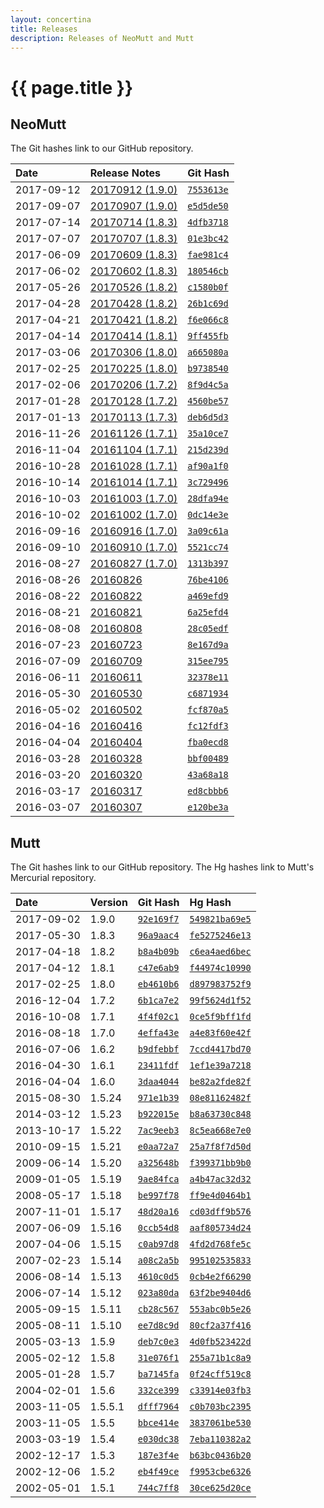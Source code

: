 ```yaml
---
layout: concertina
title: Releases
description: Releases of NeoMutt and Mutt
---
```


# {{ page.title }}

## NeoMutt

The Git hashes link to our GitHub repository.

| Date       | Release Notes | Git Hash |
|:-----------|:--------------|:---------|
| 2017-09-12 | [20170912 (1.9.0)](https://github.com/neomutt/neomutt/releases/tag/neomutt-20170912) | [`7553613e`](https://github.com/neomutt/neomutt/commit/7553613e) |
| 2017-09-07 | [20170907 (1.9.0)](https://github.com/neomutt/neomutt/releases/tag/neomutt-20170907) | [`e5d5de50`](https://github.com/neomutt/neomutt/commit/e5d5de50) |
| 2017-07-14 | [20170714 (1.8.3)](https://github.com/neomutt/neomutt/releases/tag/neomutt-20170714) | [`4dfb3718`](https://github.com/neomutt/neomutt/commit/4dfb3718) |
| 2017-07-07 | [20170707 (1.8.3)](https://github.com/neomutt/neomutt/releases/tag/neomutt-20170707) | [`01e3bc42`](https://github.com/neomutt/neomutt/commit/01e3bc42) |
| 2017-06-09 | [20170609 (1.8.3)](https://github.com/neomutt/neomutt/releases/tag/neomutt-20170609) | [`fae981c4`](https://github.com/neomutt/neomutt/commit/fae981c4) |
| 2017-06-02 | [20170602 (1.8.3)](https://github.com/neomutt/neomutt/releases/tag/neomutt-20170602) | [`180546cb`](https://github.com/neomutt/neomutt/commit/180546cb) |
| 2017-05-26 | [20170526 (1.8.2)](https://github.com/neomutt/neomutt/releases/tag/neomutt-20170526) | [`c1580b0f`](https://github.com/neomutt/neomutt/commit/c1580b0f) |
| 2017-04-28 | [20170428 (1.8.2)](https://github.com/neomutt/neomutt/releases/tag/neomutt-20170428) | [`26b1c69d`](https://github.com/neomutt/neomutt/commit/26b1c69d) |
| 2017-04-21 | [20170421 (1.8.2)](https://github.com/neomutt/neomutt/releases/tag/neomutt-20170421) | [`f6e066c8`](https://github.com/neomutt/neomutt/commit/f6e066c8) |
| 2017-04-14 | [20170414 (1.8.1)](https://github.com/neomutt/neomutt/releases/tag/neomutt-20170414) | [`9ff455fb`](https://github.com/neomutt/neomutt/commit/9ff455fb) |
| 2017-03-06 | [20170306 (1.8.0)](https://github.com/neomutt/neomutt/releases/tag/neomutt-20170306) | [`a665080a`](https://github.com/neomutt/neomutt/commit/a665080a) |
| 2017-02-25 | [20170225 (1.8.0)](https://github.com/neomutt/neomutt/releases/tag/neomutt-20170225) | [`b9738540`](https://github.com/neomutt/neomutt/commit/b9738540) |
| 2017-02-06 | [20170206 (1.7.2)](https://github.com/neomutt/neomutt/releases/tag/neomutt-20170206) | [`8f9d4c5a`](https://github.com/neomutt/neomutt/commit/8f9d4c5a) |
| 2017-01-28 | [20170128 (1.7.2)](https://github.com/neomutt/neomutt/releases/tag/neomutt-20170128) | [`4560be57`](https://github.com/neomutt/neomutt/commit/4560be57) |
| 2017-01-13 | [20170113 (1.7.3)](https://github.com/neomutt/neomutt/releases/tag/neomutt-20170113) | [`deb6d5d3`](https://github.com/neomutt/neomutt/commit/deb6d5d3) |
| 2016-11-26 | [20161126 (1.7.1)](https://github.com/neomutt/neomutt/releases/tag/neomutt-20161126) | [`35a10ce7`](https://github.com/neomutt/neomutt/commit/35a10ce7) |
| 2016-11-04 | [20161104 (1.7.1)](https://github.com/neomutt/neomutt/releases/tag/neomutt-20161104) | [`215d239d`](https://github.com/neomutt/neomutt/commit/215d239d) |
| 2016-10-28 | [20161028 (1.7.1)](https://github.com/neomutt/neomutt/releases/tag/neomutt-20161028) | [`af90a1f0`](https://github.com/neomutt/neomutt/commit/af90a1f0) |
| 2016-10-14 | [20161014 (1.7.1)](https://github.com/neomutt/neomutt/releases/tag/neomutt-20161014) | [`3c729496`](https://github.com/neomutt/neomutt/commit/3c729496) |
| 2016-10-03 | [20161003 (1.7.0)](https://github.com/neomutt/neomutt/releases/tag/neomutt-20161003) | [`28dfa94e`](https://github.com/neomutt/neomutt/commit/28dfa94e) |
| 2016-10-02 | [20161002 (1.7.0)](https://github.com/neomutt/neomutt/releases/tag/neomutt-20161002) | [`0dc14e3e`](https://github.com/neomutt/neomutt/commit/0dc14e3e) |
| 2016-09-16 | [20160916 (1.7.0)](https://github.com/neomutt/neomutt/releases/tag/neomutt-20160916) | [`3a09c61a`](https://github.com/neomutt/neomutt/commit/3a09c61a) |
| 2016-09-10 | [20160910 (1.7.0)](https://github.com/neomutt/neomutt/releases/tag/neomutt-20160910) | [`5521cc74`](https://github.com/neomutt/neomutt/commit/5521cc74) |
| 2016-08-27 | [20160827 (1.7.0)](https://github.com/neomutt/neomutt/releases/tag/neomutt-20160827) | [`1313b397`](https://github.com/neomutt/neomutt/commit/1313b397) |
| 2016-08-26 | [20160826](https://github.com/neomutt/neomutt/releases/tag/neomutt-20160826) | [`76be4106`](https://github.com/neomutt/neomutt/commit/76be4106) |
| 2016-08-22 | [20160822](https://github.com/neomutt/neomutt/releases/tag/neomutt-20160822) | [`a469efd9`](https://github.com/neomutt/neomutt/commit/a469efd9) |
| 2016-08-21 | [20160821](https://github.com/neomutt/neomutt/releases/tag/neomutt-20160821) | [`6a25efd4`](https://github.com/neomutt/neomutt/commit/6a25efd4) |
| 2016-08-08 | [20160808](https://github.com/neomutt/neomutt/releases/tag/neomutt-20160808) | [`28c05edf`](https://github.com/neomutt/neomutt/commit/28c05edf) |
| 2016-07-23 | [20160723](https://github.com/neomutt/neomutt/releases/tag/neomutt-20160723) | [`8e167d9a`](https://github.com/neomutt/neomutt/commit/8e167d9a) |
| 2016-07-09 | [20160709](https://github.com/neomutt/neomutt/releases/tag/neomutt-20160709) | [`315ee795`](https://github.com/neomutt/neomutt/commit/315ee795) |
| 2016-06-11 | [20160611](https://github.com/neomutt/neomutt/releases/tag/neomutt-20160611) | [`32378e11`](https://github.com/neomutt/neomutt/commit/32378e11) |
| 2016-05-30 | [20160530](https://github.com/neomutt/neomutt/releases/tag/neomutt-20160530) | [`c6871934`](https://github.com/neomutt/neomutt/commit/c6871934) |
| 2016-05-02 | [20160502](https://github.com/neomutt/neomutt/releases/tag/neomutt-20160502) | [`fcf870a5`](https://github.com/neomutt/neomutt/commit/fcf870a5) |
| 2016-04-16 | [20160416](https://github.com/neomutt/neomutt/releases/tag/neomutt-20160416) | [`fc12fdf3`](https://github.com/neomutt/neomutt/commit/fc12fdf3) |
| 2016-04-04 | [20160404](https://github.com/neomutt/neomutt/releases/tag/neomutt-20160404) | [`fba0ecd8`](https://github.com/neomutt/neomutt/commit/fba0ecd8) |
| 2016-03-28 | [20160328](https://github.com/neomutt/neomutt/releases/tag/neomutt-20160328) | [`bbf00489`](https://github.com/neomutt/neomutt/commit/bbf00489) |
| 2016-03-20 | [20160320](https://github.com/neomutt/neomutt/releases/tag/neomutt-20160320) | [`43a68a18`](https://github.com/neomutt/neomutt/commit/43a68a18) |
| 2016-03-17 | [20160317](https://github.com/neomutt/neomutt/releases/tag/neomutt-20160317) | [`ed8cbbb6`](https://github.com/neomutt/neomutt/commit/ed8cbbb6) |
| 2016-03-07 | [20160307](https://github.com/neomutt/neomutt/releases/tag/neomutt-20160307) | [`e120be3a`](https://github.com/neomutt/neomutt/commit/e120be3a) |

## Mutt

The Git hashes link to our GitHub repository.
The Hg hashes link to Mutt's Mercurial repository.

| Date       | Version | Git Hash                                                               | Hg Hash                                                         |
| :--------- | :------ | :--------------------------------------------------------------------- | :-------------------------------------------------------------- |
| 2017-09-02 | 1.9.0   | [`92e169f7`](https://github.com/neomutt/upstream-mutt/commit/92e169f7) | [`549821ba69e5`](https://dev.mutt.org/hg/mutt/rev/549821ba69e5) |
| 2017-05-30 | 1.8.3   | [`96a9aac4`](https://github.com/neomutt/upstream-mutt/commit/96a9aac4) | [`fe5275246e13`](https://dev.mutt.org/hg/mutt/rev/fe5275246e13) |
| 2017-04-18 | 1.8.2   | [`b8a4b09b`](https://github.com/neomutt/upstream-mutt/commit/b8a4b09b) | [`c6ea4aed6bec`](https://dev.mutt.org/hg/mutt/rev/c6ea4aed6bec) |
| 2017-04-12 | 1.8.1   | [`c47e6ab9`](https://github.com/neomutt/upstream-mutt/commit/c47e6ab9) | [`f44974c10990`](https://dev.mutt.org/hg/mutt/rev/f44974c10990) |
| 2017-02-25 | 1.8.0   | [`eb4610b6`](https://github.com/neomutt/upstream-mutt/commit/eb4610b6) | [`d897983752f9`](https://dev.mutt.org/hg/mutt/rev/d897983752f9) |
| 2016-12-04 | 1.7.2   | [`6b1ca7e2`](https://github.com/neomutt/upstream-mutt/commit/6b1ca7e2) | [`99f5624d1f52`](https://dev.mutt.org/hg/mutt/rev/99f5624d1f52) |
| 2016-10-08 | 1.7.1   | [`4f4f02c1`](https://github.com/neomutt/upstream-mutt/commit/4f4f02c1) | [`0ce5f9bff1fd`](https://dev.mutt.org/hg/mutt/rev/0ce5f9bff1fd) |
| 2016-08-18 | 1.7.0   | [`4effa43e`](https://github.com/neomutt/upstream-mutt/commit/4effa43e) | [`a4e83f60e42f`](https://dev.mutt.org/hg/mutt/rev/a4e83f60e42f) |
| 2016-07-06 | 1.6.2   | [`b9dfebbf`](https://github.com/neomutt/upstream-mutt/commit/b9dfebbf) | [`7ccd4417bd70`](https://dev.mutt.org/hg/mutt/rev/7ccd4417bd70) |
| 2016-04-30 | 1.6.1   | [`23411fdf`](https://github.com/neomutt/upstream-mutt/commit/23411fdf) | [`1ef1e39a7218`](https://dev.mutt.org/hg/mutt/rev/1ef1e39a7218) |
| 2016-04-04 | 1.6.0   | [`3daa4044`](https://github.com/neomutt/upstream-mutt/commit/3daa4044) | [`be82a2fde82f`](https://dev.mutt.org/hg/mutt/rev/be82a2fde82f) |
| 2015-08-30 | 1.5.24  | [`971e1b39`](https://github.com/neomutt/upstream-mutt/commit/971e1b39) | [`08e81162482f`](https://dev.mutt.org/hg/mutt/rev/08e81162482f) |
| 2014-03-12 | 1.5.23  | [`b922015e`](https://github.com/neomutt/upstream-mutt/commit/b922015e) | [`b8a63730c848`](https://dev.mutt.org/hg/mutt/rev/b8a63730c848) |
| 2013-10-17 | 1.5.22  | [`7ac9eeb3`](https://github.com/neomutt/upstream-mutt/commit/7ac9eeb3) | [`8c5ea668e7e0`](https://dev.mutt.org/hg/mutt/rev/8c5ea668e7e0) |
| 2010-09-15 | 1.5.21  | [`e0aa72a7`](https://github.com/neomutt/upstream-mutt/commit/e0aa72a7) | [`25a7f8f7d50d`](https://dev.mutt.org/hg/mutt/rev/25a7f8f7d50d) |
| 2009-06-14 | 1.5.20  | [`a325648b`](https://github.com/neomutt/upstream-mutt/commit/a325648b) | [`f399371bb9b0`](https://dev.mutt.org/hg/mutt/rev/f399371bb9b0) |
| 2009-01-05 | 1.5.19  | [`9ae84fca`](https://github.com/neomutt/upstream-mutt/commit/9ae84fca) | [`a4b47ac32d32`](https://dev.mutt.org/hg/mutt/rev/a4b47ac32d32) |
| 2008-05-17 | 1.5.18  | [`be997f78`](https://github.com/neomutt/upstream-mutt/commit/be997f78) | [`ff9e4d0464b1`](https://dev.mutt.org/hg/mutt/rev/ff9e4d0464b1) |
| 2007-11-01 | 1.5.17  | [`48d20a16`](https://github.com/neomutt/upstream-mutt/commit/48d20a16) | [`cd03dff9b576`](https://dev.mutt.org/hg/mutt/rev/cd03dff9b576) |
| 2007-06-09 | 1.5.16  | [`0ccb54d8`](https://github.com/neomutt/upstream-mutt/commit/0ccb54d8) | [`aaf805734d24`](https://dev.mutt.org/hg/mutt/rev/aaf805734d24) |
| 2007-04-06 | 1.5.15  | [`c0ab97d8`](https://github.com/neomutt/upstream-mutt/commit/c0ab97d8) | [`4fd2d768fe5c`](https://dev.mutt.org/hg/mutt/rev/4fd2d768fe5c) |
| 2007-02-23 | 1.5.14  | [`a08c2a5b`](https://github.com/neomutt/upstream-mutt/commit/a08c2a5b) | [`995102535833`](https://dev.mutt.org/hg/mutt/rev/995102535833) |
| 2006-08-14 | 1.5.13  | [`4610c0d5`](https://github.com/neomutt/upstream-mutt/commit/4610c0d5) | [`0cb4e2f66290`](https://dev.mutt.org/hg/mutt/rev/0cb4e2f66290) |
| 2006-07-14 | 1.5.12  | [`023a80da`](https://github.com/neomutt/upstream-mutt/commit/023a80da) | [`63f2be9404d6`](https://dev.mutt.org/hg/mutt/rev/63f2be9404d6) |
| 2005-09-15 | 1.5.11  | [`cb28c567`](https://github.com/neomutt/upstream-mutt/commit/cb28c567) | [`553abc0b5e26`](https://dev.mutt.org/hg/mutt/rev/553abc0b5e26) |
| 2005-08-11 | 1.5.10  | [`ee7d8c9d`](https://github.com/neomutt/upstream-mutt/commit/ee7d8c9d) | [`80cf2a37f416`](https://dev.mutt.org/hg/mutt/rev/80cf2a37f416) |
| 2005-03-13 | 1.5.9   | [`deb7c0e3`](https://github.com/neomutt/upstream-mutt/commit/deb7c0e3) | [`4d0fb523422d`](https://dev.mutt.org/hg/mutt/rev/4d0fb523422d) |
| 2005-02-12 | 1.5.8   | [`31e076f1`](https://github.com/neomutt/upstream-mutt/commit/31e076f1) | [`255a71b1c8a9`](https://dev.mutt.org/hg/mutt/rev/255a71b1c8a9) |
| 2005-01-28 | 1.5.7   | [`ba7145fa`](https://github.com/neomutt/upstream-mutt/commit/ba7145fa) | [`0f24cff519c8`](https://dev.mutt.org/hg/mutt/rev/0f24cff519c8) |
| 2004-02-01 | 1.5.6   | [`332ce399`](https://github.com/neomutt/upstream-mutt/commit/332ce399) | [`c33914e03fb3`](https://dev.mutt.org/hg/mutt/rev/c33914e03fb3) |
| 2003-11-05 | 1.5.5.1 | [`dfff7964`](https://github.com/neomutt/upstream-mutt/commit/dfff7964) | [`c0b703bc2395`](https://dev.mutt.org/hg/mutt/rev/c0b703bc2395) |
| 2003-11-05 | 1.5.5   | [`bbce414e`](https://github.com/neomutt/upstream-mutt/commit/bbce414e) | [`3837061be530`](https://dev.mutt.org/hg/mutt/rev/3837061be530) |
| 2003-03-19 | 1.5.4   | [`e030dc38`](https://github.com/neomutt/upstream-mutt/commit/e030dc38) | [`7eba110382a2`](https://dev.mutt.org/hg/mutt/rev/7eba110382a2) |
| 2002-12-17 | 1.5.3   | [`187e3f4e`](https://github.com/neomutt/upstream-mutt/commit/187e3f4e) | [`b63bc0436b20`](https://dev.mutt.org/hg/mutt/rev/b63bc0436b20) |
| 2002-12-06 | 1.5.2   | [`eb4f49ce`](https://github.com/neomutt/upstream-mutt/commit/eb4f49ce) | [`f9953cbe6326`](https://dev.mutt.org/hg/mutt/rev/f9953cbe6326) |
| 2002-05-01 | 1.5.1   | [`744c7ff8`](https://github.com/neomutt/upstream-mutt/commit/744c7ff8) | [`30ce625d20ce`](https://dev.mutt.org/hg/mutt/rev/30ce625d20ce) |

